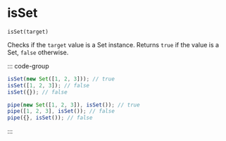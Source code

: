 # isSet

`isSet(target)`

Checks if the `target` value is a Set instance. Returns `true` if the value is a Set, `false` otherwise.

::: code-group

```ts [data-first]
isSet(new Set([1, 2, 3])); // true
isSet([1, 2, 3]); // false
isSet({}); // false
```

```ts [data-last]
pipe(new Set([1, 2, 3]), isSet()); // true
pipe([1, 2, 3], isSet()); // false
pipe({}, isSet()); // false
```

:::
